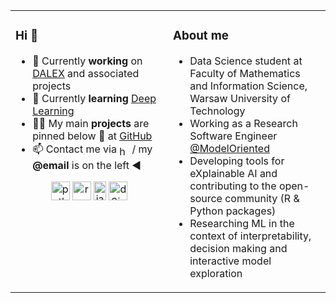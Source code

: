 
<table>
<tr>
<td valign="top" width="50%">

### Hi 👋
- 🔭 Currently **working** on [DALEX](https://github.com/ModelOriented/DALEX) and associated projects
- 🌱 Currently **learning** [Deep Learning](https://stanford.edu/~shervine/teaching/)
- 👨‍💻 My main **projects** are pinned below :arrow_down_small: at [GitHub](https://github.com/hbaniecki)
- 📫 Contact me via <a href="https://linkedin.com/in/hbaniecki" target="blank"><img align="center" src="https://cdn.jsdelivr.net/npm/simple-icons@3.0.1/icons/linkedin.svg" alt="hbaniecki" height="16" width="16" /></a> / my **\@email** is on the left :arrow_backward:
</p>

<p align='center'>
<img src="https://upload.wikimedia.org/wikipedia/commons/thumb/c/c3/Python-logo-notext.svg/1920px-Python-logo-notext.svg.png" alt="python" width="30" height="30"/>
<img src="https://upload.wikimedia.org/wikipedia/commons/thumb/1/1b/R_logo.svg/1086px-R_logo.svg.png" alt="r" width="30" height="30"/>
<img src="https://upload.wikimedia.org/wikipedia/en/thumb/3/30/Java_programming_language_logo.svg/1024px-Java_programming_language_logo.svg.png" alt="java" width="20" height="30"/>
<img src="https://upload.wikimedia.org/wikipedia/en/thumb/1/15/Logo_D3.svg/384px-Logo_D3.svg.png" alt="d3js" width="30" height="30"/>
</p>

</td>
<td valign="top" width="50%">

### About me

* Data Science student at Faculty of Mathematics and Information Science, Warsaw University of Technology
* Working as a Research Software Engineer [@ModelOriented](https://github.com/ModelOriented/)
* Developing tools for eXplainable AI and contributing to the open-source community (R & Python packages)
* Researching ML in the context of interpretability, decision making and interactive model exploration

</td>
</tr></table>
